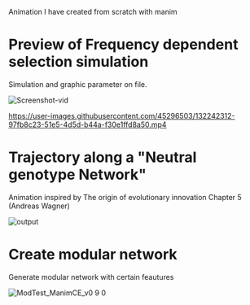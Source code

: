Animation I have created from scratch with manim 


# Preview of Frequency dependent selection simulation
Simulation and graphic parameter on file. 

![Screenshot-vid](https://user-images.githubusercontent.com/45296503/132244966-e240c709-e1a1-46d8-ab01-26e66bd839d4.png)




https://user-images.githubusercontent.com/45296503/132242312-97fb8c23-51e5-4d5d-b44a-f30e1ffd8a50.mp4



# Trajectory along a "Neutral genotype Network"

Animation inspired by The origin of evolutionary innovation Chapter 5 (Andreas Wagner)


![output](https://user-images.githubusercontent.com/45296503/131686724-21a22bd4-3075-4a0c-8df1-baf433faa3a5.gif)



# Create modular network

Generate modular network with certain feautures

![ModTest_ManimCE_v0 9 0](https://user-images.githubusercontent.com/45296503/129604123-0823977f-ee07-467f-b866-93a2b9f79055.png)
